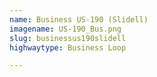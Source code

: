 ```yaml
---
name: Business US-190 (Slidell)
imagename: US-190_Bus.png
slug: businessus190slidell
highwaytype: Business Loop

---
```

